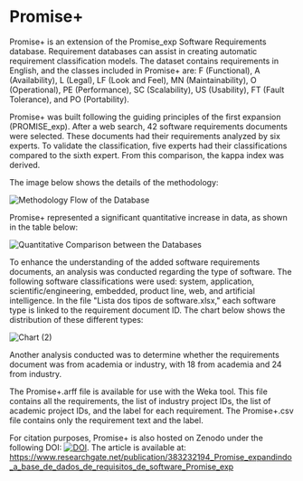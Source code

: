 # Promise+

Promise+ is an extension of the Promise_exp Software Requirements database. Requirement databases can assist in creating automatic requirement classification models. The dataset contains requirements in English, and the classes included in Promise+ are: F (Functional), A (Availability), L (Legal), LF (Look and Feel), MN (Maintainability), O (Operational), PE (Performance), SC (Scalability), US (Usability), FT (Fault Tolerance), and PO (Portability).

Promise+ was built following the guiding principles of the first expansion (PROMISE_exp). After a web search, 42 software requirements documents were selected. These documents had their requirements analyzed by six experts. To validate the classification, five experts had their classifications compared to the sixth expert. From this comparison, the kappa index was derived.

The image below shows the details of the methodology:

![Methodology Flow of the Database](https://github.com/user-attachments/assets/4caa0d20-bf41-4bd0-bad0-0c8a5091336a)

Promise+ represented a significant quantitative increase in data, as shown in the table below:

![Quantitative Comparison between the Databases](https://github.com/user-attachments/assets/450a0717-d378-4e12-aad4-a24a04addc3e)

To enhance the understanding of the added software requirements documents, an analysis was conducted regarding the type of software. The following software classifications were used: system, application, scientific/engineering, embedded, product line, web, and artificial intelligence. In the file "Lista dos tipos de software.xlsx," each software type is linked to the requirement document ID. The chart below shows the distribution of these different types:

![Chart (2)](https://github.com/user-attachments/assets/370e8ee4-20e5-4d27-acaf-e7f239e653a6)

Another analysis conducted was to determine whether the requirements document was from academia or industry, with 18 from academia and 24 from industry.

The Promise+.arff file is available for use with the Weka tool. This file contains all the requirements, the list of industry project IDs, the list of academic project IDs, and the label for each requirement. The Promise+.csv file contains only the requirement text and the label.

For citation purposes, Promise+ is also hosted on Zenodo under the following DOI: [![DOI](https://zenodo.org/badge/DOI/10.5281/zenodo.12805484.svg)](https://doi.org/10.5281/zenodo.12805484). The article is available at: https://www.researchgate.net/publication/383232194_Promise_expandindo_a_base_de_dados_de_requisitos_de_software_Promise_exp
